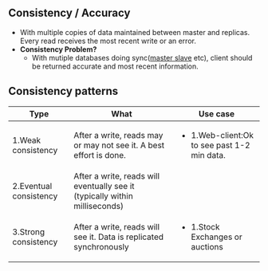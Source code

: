 ## Consistency / Accuracy
- With multiple copies of data maintained between master and replicas. Every read receives the most recent write or an error.
- **Consistency Problem?**
  - With mutiple databases doing sync([master slave](/System-Design/Concepts/Databases/Database_Scaling) etc), client should be returned accurate and most recent information.

## Consistency patterns

|Type|What|Use case|
|---|---|---|
|1.Weak consistency|After a write, reads may or may not see it. A best effort is done.|<ul><li>1.Web-client:Ok to see past 1-2 min data.</li></ul>|
|2.Eventual consistency|After a write, reads will eventually see it (typically within milliseconds)||
|3.Strong consistency|After a write, reads will see it. Data is replicated synchronously|<ul><li>1.Stock Exchanges or auctions</li></ul>|

